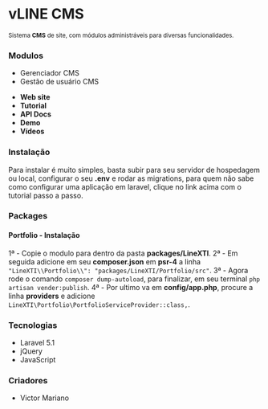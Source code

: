 # vLINE CMS
<small> Sistema <strong>CMS</strong> de site, com módulos administráveis para diversas funcionalidades.</small>
 
<h3>Modulos</h3>
<ul>
 	<li>Gerenciador CMS</li>
	<li>Gestão de usuário CMS</li>
</ul>
 
<ul>
	<li><strong>Web site</strong><a href=""></a> </li>
	<li><strong>Tutorial</strong><a href=""></a> </li>
	<li><strong>API Docs</strong><a href=""></a> </li>
	<li><strong>Demo</strong><a href=""></a> </li>
	<li><strong>Vídeos</strong><a href=""></a> </li>
</ul>

<h3>Instalação</h3>
Para instalar é muito simples, basta subir para seu servidor de hospedagem ou local, configurar o seu <strong>.env</strong> e rodar as migrations, para quem não sabe como configurar uma aplicação em laravel, clique no link acima com o tutorial passo a passo.

<h3>Packages</h3>

<h4>Portfolio - Instalação</h4>
<p>
	1ª - Copie o modulo para dentro da pasta <strong>packages/LineXTI</strong>.
	2ª - Em seguida adicione em seu <strong>composer.json</strong> em <strong>psr-4</strong> a linha <code> "LineXTI\\Portfolio\\": "packages/LineXTI/Portfolio/src"</code>. 
	3ª - Agora rode o comando <code>composer dump-autoload</code>, para finalizar, em seu terminal <code>php artisan vender:publish</code>.
	4ª - Por ultimo va em <strong>config/app.php</strong>, procure a linha <strong>providers</strong> e adicione <code>LineXTI\Portfolio\PortfolioServiceProvider::class,</code>.
</p>

<h3>Tecnologias</h3>
<ul>
	<li>Laravel 5.1</li>
	<li>jQuery</li>
	<li>JavaScript</li>
</ul>
 
<h3>Criadores</h3>
<ul>
	<li>Victor Mariano</li>
</ul>